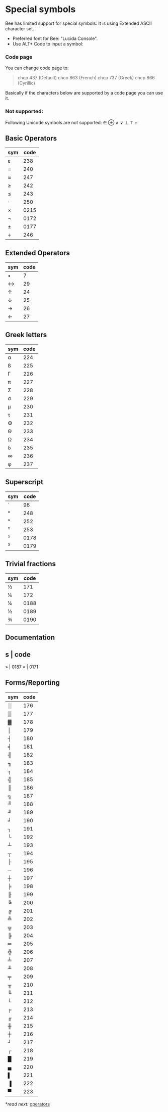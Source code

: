 # Special symbols

Bee has limited support for special symbols:
It is using Extended ASCII character set.

* Preferred font for Bee: "Lucida Console".
* Use ALT+ Code to input a symbol:

### Code page
You can change code page to: 

>chcp 437 (Default)
>chco 863 (French)
>chcp 737 (Greek)
>chcp 866 (Cyrillic)

Basically if the characters below are supported by a code page you can use it.

### Not supported:
Following Unicode symbols are not supported: ∈ ⊕ ∧ ∨ ⊥ ⊤ ∩ 

## Basic Operators

sym| code 
---|------------
 ε | 238   
 = | 240
 ≈ | 247
 ≥ | 242 
 ≤ | 243
 · | 250
 × | 0215
 ¬ | 0172
 ± | 0177
 ÷ | 246
  
## Extended Operators

sym| code
---|------
 • | 7
 ↔ | 29 
 ↑ | 24 
 ↓ | 25 
 → | 26 
 ← | 27  

 
## Greek letters

sym| code
---|-------- 
 α | 224
 ß | 225
 Γ | 226
 π | 227    
 Σ | 228	
 σ | 229	
 µ | 230	
 τ | 231	
 Φ | 232	
 Θ | 233	
 Ω | 234	
 δ | 235
 ∞ | 236
 φ | 237
 
## Superscript 

sym| code
---|-------- 
 ` | 96 
 ° | 248
 ⁿ | 252
 ² | 253
 ² | 0178
 ³ | 0179

 
## Trivial fractions 

sym   | code
------|------
 ½    | 171 
 ¼    | 172
 ¼    | 0188
 ½    | 0189
 ¾    | 0190
  
 
## Documentation
 
 s   | code
--------------
  »  | 0187
  «  | 0171
 
## Forms/Reporting

sym  |code 
-----|-----
░    | 176
▒    | 177
▓    | 178
│    | 179
┤    | 180
╡    | 181 
╢    | 182
╖    | 183
╕    | 184
╣    | 185
║    | 186
╗    | 187
╝    | 188
╜    | 189 
╛    | 190 
┐    | 191 
└    | 192 
┴    | 193 
┬    | 194 
├    | 195 
─    | 196 
┼    | 197 
╞    | 198 
╟    | 199 
╚    | 200 
╔    | 201 
╩    | 202 
╦    | 203 
╠    | 204 
═    | 205 
╬    | 206 
╧    | 207 
╨    | 208 
╤    | 209 
╥    | 210 
╙    | 211 
╘    | 212 
╒    | 213 
╓    | 214 
╫    | 215 
╪    | 216 
┘    | 217 
┌    | 218 
█    | 219  
▄    | 220  
▌    | 221  
▐    | 222  
▀    | 223  

**read next:* [operators](operators.md)